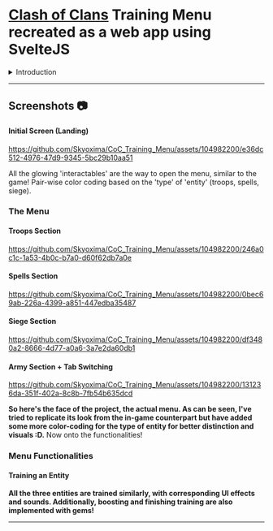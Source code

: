 # [Clash of Clans](https://supercell.com/en/games/clashofclans/) Training Menu recreated as a web app using SvelteJS

<details>
<summary> Introduction</summary>
<br>
Hello everyone, here's my crown jewel (till date) project as an aspiring Front-end Developer: A fully functional implementation of the famous game Clash of Clan's in-game training menu.

I've played the game ever since its release (I was in grade 4, used to play it on my dad's phone, fond memories🥰) and have always loved the artstyle, sound effects and the overall bright and sunshine-y aesthetic of it.

I also really really like its UI and that's what got me motivated to try recreating it as a web application. It also seemed like a perfect project to learn SvelteJS as I've heard a lot of good things about it, gotta say, it lives up to them! As mentioned, I also adore the sound effects and have included them as well throughout the application, more fun!

I also didn't want to one-to-one replicate it as firstly to hone my originality/creativity which is a must for a front-end developer and secondly it wouldn't be possible on the web (not as easily at least haha).
To my jaw-dropping surprise, what I've created here is now somewhat similar to what the current 'info' tab for entities (troop, spell, sieges) looks like (as I had started this project in late August '23).

I want to give a big thank you to [Clash of Clans Fandom](https://clashofclans.fandom.com) for the detailed statistics of the entities. Of course, a big thanks to [Clash of Clans](https://supercell.com/en/games/clashofclans/) for making such an enjoyable game.
**This project is entirely non-profit, as it is only a means to showcase my skills as a front-end developer. I have no ill-intent on/by using the resources, no copyright infringement is intended.**

</details>

----

## Screenshots :camera:

#### Initial Screen (Landing)

https://github.com/Skyoxima/CoC_Training_Menu/assets/104982200/e36dc512-4976-47d9-9345-5bc29b10aa51

All the glowing 'interactables' are the way to open the menu, similar to the game! Pair-wise color coding based on the 'type' of 'entity' (troops, spells, siege).

### The Menu

#### Troops Section

https://github.com/Skyoxima/CoC_Training_Menu/assets/104982200/246a0c1c-1a53-4b0c-b7a0-d60f62db7a0e

#### Spells Section

https://github.com/Skyoxima/CoC_Training_Menu/assets/104982200/0bec69ab-226a-4399-a851-447edba35487

#### Siege Section

https://github.com/Skyoxima/CoC_Training_Menu/assets/104982200/df3480a2-8666-4d77-a0a6-3a7e2da60db1

#### Army Section + Tab Switching

https://github.com/Skyoxima/CoC_Training_Menu/assets/104982200/131236da-351f-402a-8c8b-7fb54b635dcd


**So here's the face of the project, the actual menu. As can be seen, I've tried to replicate its look from the in-game counterpart but have added some more color-coding for the type of entity for better distinction and visuals :D.** Now onto the functionalities!

### Menu Functionalities

#### Training an Entity



**All the three entities are trained similarly, with corresponding UI effects and sounds. Additionally, boosting and finishing training are also implemented with gems!**

----
